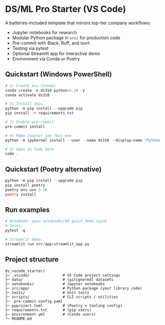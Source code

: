 
# DS/ML Pro Starter (VS Code)

A batteries-included template that mirrors top-tier company workflows:
- Jupyter notebooks for research
- Modular Python package in `src/` for production code
- Pre-commit with Black, Ruff, and isort
- Testing via pytest
- Optional Streamlit app for interactive demo
- Environment via Conda or Poetry

## Quickstart (Windows PowerShell)

```powershell
# 1) Create env (Conda)
conda create -n ds310 python=3.10 -y
conda activate ds310

# 2) Install deps
python -m pip install --upgrade pip
pip install -r requirements.txt

# 3) Enable pre-commit
pre-commit install

# 4) Make Jupyter see this env
python -m ipykernel install --user --name ds310 --display-name "Python (ds310)"

# 5) Open VS Code here
code .
```

## Quickstart (Poetry alternative)
```powershell
python -m pip install --upgrade pip
pip install poetry
poetry env use 3.10
poetry install
```

## Run examples
```powershell
# Notebook: open notebooks/00_quick_demo.ipynb
# Tests:
pytest -q

# Streamlit demo:
streamlit run src/app/streamlit_app.py
```

## Project structure
```
ds_vscode_starter/
├─ .vscode/               # VS Code project settings
├─ data/                  # (gitignored) datasets
├─ notebooks/             # Jupyter notebooks
├─ src/app/               # Python package (your library code)
├─ tests/                 # Unit tests
├─ scripts/               # CLI scripts / utilities
├─ .pre-commit-config.yaml
├─ pyproject.toml         # (Poetry + tooling config)
├─ requirements.txt       # (pip users)
├─ environment.yml        # (Conda users)
└─ README.md
```
